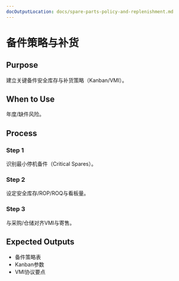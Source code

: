 ```yaml
---
docOutputLocation: docs/spare-parts-policy-and-replenishment.md
---
```


# 备件策略与补货

## Purpose

建立关键备件安全库存与补货策略（Kanban/VMI）。

## When to Use

年度/缺件风险。

## Process

### Step 1

识别最小停机备件（Critical Spares）。

### Step 2

设定安全库存/ROP/ROQ与看板量。

### Step 3

与采购/仓储对齐VMI与寄售。

## Expected Outputs

- 备件策略表
- Kanban参数
- VMI协议要点
